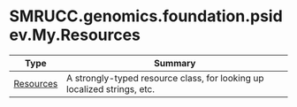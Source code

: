 ﻿
# SMRUCC.genomics.foundation.psidev.My.Resources

|Type|Summary|
|----|-------|
|[Resources](./Resources.md)|A strongly-typed resource class, for looking up localized strings, etc.|


